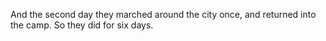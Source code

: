 And the second day they marched around the city once, and returned into the camp. So they did for six days.
